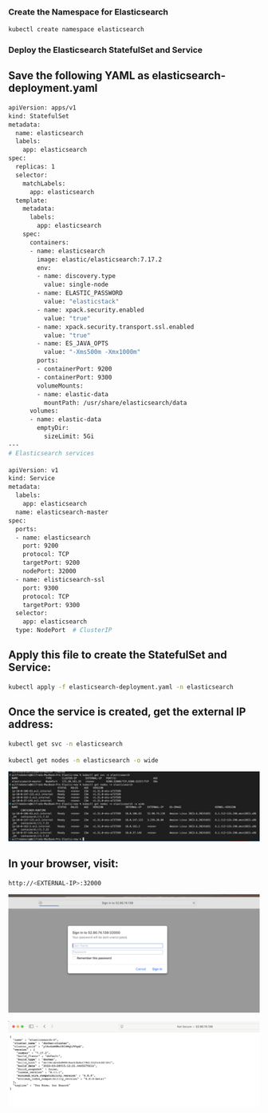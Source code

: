 ### Create the Namespace for Elasticsearch

```bash
kubectl create namespace elasticsearch
```

### Deploy the Elasticsearch StatefulSet and Service

## Save the following YAML as elasticsearch-deployment.yaml

```bash
apiVersion: apps/v1
kind: StatefulSet
metadata:
  name: elasticsearch
  labels:
    app: elasticsearch
spec:
  replicas: 1
  selector:
    matchLabels:
      app: elasticsearch
  template:
    metadata:
      labels:
        app: elasticsearch
    spec:
      containers:
      - name: elasticsearch
        image: elastic/elasticsearch:7.17.2
        env:
        - name: discovery.type
          value: single-node
        - name: ELASTIC_PASSWORD
          value: "elasticstack"
        - name: xpack.security.enabled
          value: "true"
        - name: xpack.security.transport.ssl.enabled
          value: "true"
        - name: ES_JAVA_OPTS
          value: "-Xms500m -Xmx1000m"
        ports:
        - containerPort: 9200
        - containerPort: 9300
        volumeMounts:
        - name: elastic-data
          mountPath: /usr/share/elasticsearch/data
      volumes:
      - name: elastic-data
        emptyDir:
          sizeLimit: 5Gi
---
# Elasticsearch services

apiVersion: v1
kind: Service
metadata:
  labels:
    app: elasticsearch
  name: elasticsearch-master
spec:
  ports:
  - name: elasticsearch
    port: 9200
    protocol: TCP
    targetPort: 9200
    nodePort: 32000 
  - name: elisticsearch-ssl
    port: 9300
    protocol: TCP
    targetPort: 9300
  selector:
    app: elasticsearch
  type: NodePort  # ClusterIP
```

## Apply this file to create the StatefulSet and Service:
```bash
kubectl apply -f elasticsearch-deployment.yaml -n elasticsearch
```

## Once the service is created, get the external IP address:

```bash
kubectl get svc -n elasticsearch

kubectl get nodes -n elasticsearch -o wide
``` 

![App Screenshot](Screenshot1.png)


## In your browser, visit:

```bash
http://<EXTERNAL-IP>:32000
```
![App Screenshot](Screenshot2.png)

![App Screenshot](Screenshot3.png)




